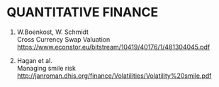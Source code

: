 # QUANTITATIVE FINANCE

1. W.Boenkost, W. Schmidt\
   Cross Currency Swap Valuation\
   https://www.econstor.eu/bitstream/10419/40176/1/481304045.pdf
   
2. Hagan et al.\
   Managing smile risk\
   http://janroman.dhis.org/finance/Volatilities/Volatility%20smile.pdf
